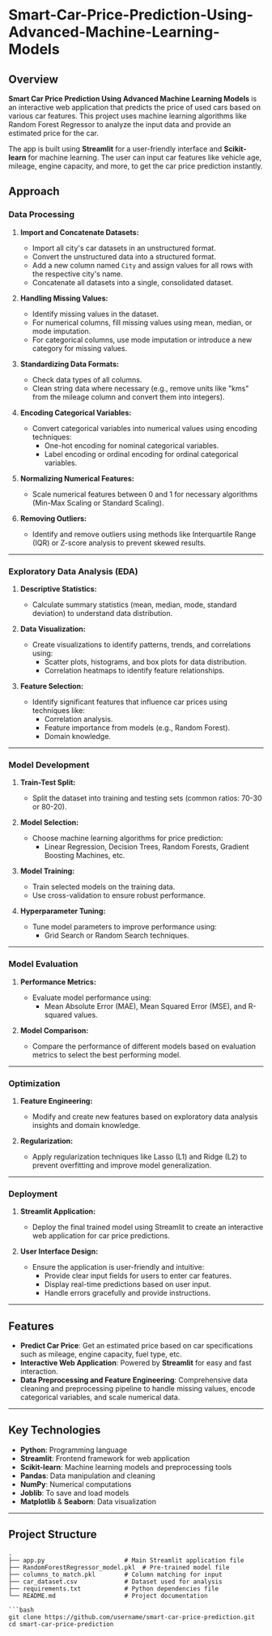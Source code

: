 # Smart-Car-Price-Prediction-Using-Advanced-Machine-Learning-Models

## Overview
**Smart Car Price Prediction Using Advanced Machine Learning Models** is an interactive web application that predicts the price of used cars based on various car features. This project uses machine learning algorithms like Random Forest Regressor to analyze the input data and provide an estimated price for the car.

The app is built using **Streamlit** for a user-friendly interface and **Scikit-learn** for machine learning. The user can input car features like vehicle age, mileage, engine capacity, and more, to get the car price prediction instantly.

## Approach

### Data Processing

1. **Import and Concatenate Datasets:**
   - Import all city's car datasets in an unstructured format.
   - Convert the unstructured data into a structured format.
   - Add a new column named `City` and assign values for all rows with the respective city's name.
   - Concatenate all datasets into a single, consolidated dataset.

2. **Handling Missing Values:**
   - Identify missing values in the dataset.
   - For numerical columns, fill missing values using mean, median, or mode imputation.
   - For categorical columns, use mode imputation or introduce a new category for missing values.

3. **Standardizing Data Formats:**
   - Check data types of all columns.
   - Clean string data where necessary (e.g., remove units like "kms" from the mileage column and convert them into integers).

4. **Encoding Categorical Variables:**
   - Convert categorical variables into numerical values using encoding techniques:
     - One-hot encoding for nominal categorical variables.
     - Label encoding or ordinal encoding for ordinal categorical variables.

5. **Normalizing Numerical Features:**
   - Scale numerical features between 0 and 1 for necessary algorithms (Min-Max Scaling or Standard Scaling).

6. **Removing Outliers:**
   - Identify and remove outliers using methods like Interquartile Range (IQR) or Z-score analysis to prevent skewed results.

---

### Exploratory Data Analysis (EDA)

1. **Descriptive Statistics:**
   - Calculate summary statistics (mean, median, mode, standard deviation) to understand data distribution.

2. **Data Visualization:**
   - Create visualizations to identify patterns, trends, and correlations using:
     - Scatter plots, histograms, and box plots for data distribution.
     - Correlation heatmaps to identify feature relationships.

3. **Feature Selection:**
   - Identify significant features that influence car prices using techniques like:
     - Correlation analysis.
     - Feature importance from models (e.g., Random Forest).
     - Domain knowledge.

---

### Model Development

1. **Train-Test Split:**
   - Split the dataset into training and testing sets (common ratios: 70-30 or 80-20).

2. **Model Selection:**
   - Choose machine learning algorithms for price prediction:
     - Linear Regression, Decision Trees, Random Forests, Gradient Boosting Machines, etc.

3. **Model Training:**
   - Train selected models on the training data.
   - Use cross-validation to ensure robust performance.

4. **Hyperparameter Tuning:**
   - Tune model parameters to improve performance using:
     - Grid Search or Random Search techniques.

---

### Model Evaluation

1. **Performance Metrics:**
   - Evaluate model performance using:
     - Mean Absolute Error (MAE), Mean Squared Error (MSE), and R-squared values.

2. **Model Comparison:**
   - Compare the performance of different models based on evaluation metrics to select the best performing model.

---

### Optimization

1. **Feature Engineering:**
   - Modify and create new features based on exploratory data analysis insights and domain knowledge.

2. **Regularization:**
   - Apply regularization techniques like Lasso (L1) and Ridge (L2) to prevent overfitting and improve model generalization.

---

### Deployment

1. **Streamlit Application:**
   - Deploy the final trained model using Streamlit to create an interactive web application for car price predictions.

2. **User Interface Design:**
   - Ensure the application is user-friendly and intuitive:
     - Provide clear input fields for users to enter car features.
     - Display real-time predictions based on user input.
     - Handle errors gracefully and provide instructions.

---

## Features

- **Predict Car Price**: Get an estimated price based on car specifications such as mileage, engine capacity, fuel type, etc.
- **Interactive Web Application**: Powered by **Streamlit** for easy and fast interaction.
- **Data Preprocessing and Feature Engineering**: Comprehensive data cleaning and preprocessing pipeline to handle missing values, encode categorical variables, and scale numerical data.

---

## Key Technologies

- **Python**: Programming language
- **Streamlit**: Frontend framework for web application
- **Scikit-learn**: Machine learning models and preprocessing tools
- **Pandas**: Data manipulation and cleaning
- **NumPy**: Numerical computations
- **Joblib**: To save and load models
- **Matplotlib** & **Seaborn**: Data visualization

---


## Project Structure
```plaintext
.
├── app.py                      # Main Streamlit application file
├── RandomForestRegressor_model.pkl  # Pre-trained model file
├── columns_to_match.pkl        # Column matching for input
├── car_dataset.csv             # Dataset used for analysis
├── requirements.txt            # Python dependencies file
└── README.md                   # Project documentation

```bash
git clone https://github.com/username/smart-car-price-prediction.git
cd smart-car-price-prediction



